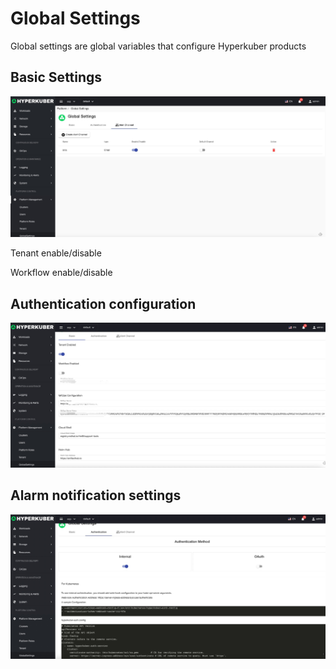 # Global Settings

Global settings are global variables that configure Hyperkuber products

## Basic Settings
![Minion](../../../assets/images/platform/settings-info1-en.jpg)

Tenant enable/disable

Workflow enable/disable


## Authentication configuration
![Minion](../../../assets/images/platform/settings-info2-en.jpg)

## Alarm notification settings
![Minion](../../../assets/images/platform/settings-info3-en.jpg)